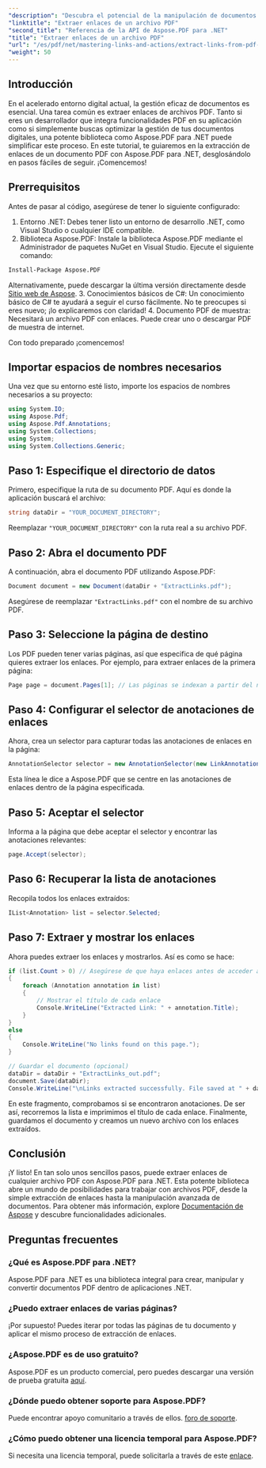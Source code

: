 ```yaml
---
"description": "Descubra el potencial de la manipulación de documentos PDF con nuestra guía completa sobre la extracción de enlaces con Aspose.PDF para .NET. Este tutorial ofrece instrucciones detalladas paso a paso."
"linktitle": "Extraer enlaces de un archivo PDF"
"second_title": "Referencia de la API de Aspose.PDF para .NET"
"title": "Extraer enlaces de un archivo PDF"
"url": "/es/pdf/net/mastering-links-and-actions/extract-links-from-pdf-file/"
"weight": 50
---
```


## Introducción

En el acelerado entorno digital actual, la gestión eficaz de documentos es esencial. Una tarea común es extraer enlaces de archivos PDF. Tanto si eres un desarrollador que integra funcionalidades PDF en su aplicación como si simplemente buscas optimizar la gestión de tus documentos digitales, una potente biblioteca como Aspose.PDF para .NET puede simplificar este proceso. En este tutorial, te guiaremos en la extracción de enlaces de un documento PDF con Aspose.PDF para .NET, desglosándolo en pasos fáciles de seguir. ¡Comencemos!

## Prerrequisitos

Antes de pasar al código, asegúrese de tener lo siguiente configurado:

1. Entorno .NET: Debes tener listo un entorno de desarrollo .NET, como Visual Studio o cualquier IDE compatible.
2. Biblioteca Aspose.PDF: Instale la biblioteca Aspose.PDF mediante el Administrador de paquetes NuGet en Visual Studio. Ejecute el siguiente comando:
```bash
Install-Package Aspose.PDF
```
Alternativamente, puede descargar la última versión directamente desde [Sitio web de Aspose](https://releases.aspose.com/pdf/net/).
3. Conocimientos básicos de C#: Un conocimiento básico de C# te ayudará a seguir el curso fácilmente. No te preocupes si eres nuevo; ¡lo explicaremos con claridad!
4. Documento PDF de muestra: Necesitará un archivo PDF con enlaces. Puede crear uno o descargar PDF de muestra de internet.

Con todo preparado ¡comencemos!

## Importar espacios de nombres necesarios

Una vez que su entorno esté listo, importe los espacios de nombres necesarios a su proyecto:

```csharp
using System.IO;
using Aspose.Pdf;
using Aspose.Pdf.Annotations;
using System.Collections;
using System;
using System.Collections.Generic;
```

## Paso 1: Especifique el directorio de datos

Primero, especifique la ruta de su documento PDF. Aquí es donde la aplicación buscará el archivo:

```csharp
string dataDir = "YOUR_DOCUMENT_DIRECTORY";
```

Reemplazar `"YOUR_DOCUMENT_DIRECTORY"` con la ruta real a su archivo PDF.

## Paso 2: Abra el documento PDF

A continuación, abra el documento PDF utilizando Aspose.PDF:

```csharp
Document document = new Document(dataDir + "ExtractLinks.pdf");
```

Asegúrese de reemplazar `"ExtractLinks.pdf"` con el nombre de su archivo PDF.

## Paso 3: Seleccione la página de destino

Los PDF pueden tener varias páginas, así que especifica de qué página quieres extraer los enlaces. Por ejemplo, para extraer enlaces de la primera página:

```csharp
Page page = document.Pages[1]; // Las páginas se indexan a partir del número 1.
```

## Paso 4: Configurar el selector de anotaciones de enlaces

Ahora, crea un selector para capturar todas las anotaciones de enlaces en la página:

```csharp
AnnotationSelector selector = new AnnotationSelector(new LinkAnnotation(page, Aspose.Pdf.Rectangle.Trivial));
```

Esta línea le dice a Aspose.PDF que se centre en las anotaciones de enlaces dentro de la página especificada.

## Paso 5: Aceptar el selector

Informa a la página que debe aceptar el selector y encontrar las anotaciones relevantes:

```csharp
page.Accept(selector);
```

## Paso 6: Recuperar la lista de anotaciones

Recopila todos los enlaces extraídos:

```csharp
IList<Annotation> list = selector.Selected;
```

## Paso 7: Extraer y mostrar los enlaces

Ahora puedes extraer los enlaces y mostrarlos. Así es como se hace:

```csharp
if (list.Count > 0) // Asegúrese de que haya enlaces antes de acceder a ellos
{
    foreach (Annotation annotation in list)
    {
        // Mostrar el título de cada enlace
        Console.WriteLine("Extracted Link: " + annotation.Title);
    }
}
else
{
    Console.WriteLine("No links found on this page.");
}

// Guardar el documento (opcional)
dataDir = dataDir + "ExtractLinks_out.pdf";
document.Save(dataDir);
Console.WriteLine("\nLinks extracted successfully. File saved at " + dataDir);
```

En este fragmento, comprobamos si se encontraron anotaciones. De ser así, recorremos la lista e imprimimos el título de cada enlace. Finalmente, guardamos el documento y creamos un nuevo archivo con los enlaces extraídos.

## Conclusión

¡Y listo! En tan solo unos sencillos pasos, puede extraer enlaces de cualquier archivo PDF con Aspose.PDF para .NET. Esta potente biblioteca abre un mundo de posibilidades para trabajar con archivos PDF, desde la simple extracción de enlaces hasta la manipulación avanzada de documentos. Para obtener más información, explore [Documentación de Aspose](https://reference.aspose.com/pdf/net/) y descubre funcionalidades adicionales.

## Preguntas frecuentes

### ¿Qué es Aspose.PDF para .NET?
Aspose.PDF para .NET es una biblioteca integral para crear, manipular y convertir documentos PDF dentro de aplicaciones .NET.

### ¿Puedo extraer enlaces de varias páginas?
¡Por supuesto! Puedes iterar por todas las páginas de tu documento y aplicar el mismo proceso de extracción de enlaces.

### ¿Aspose.PDF es de uso gratuito?
Aspose.PDF es un producto comercial, pero puedes descargar una versión de prueba gratuita [aquí](https://releases.aspose.com/).

### ¿Dónde puedo obtener soporte para Aspose.PDF?
Puede encontrar apoyo comunitario a través de ellos. [foro de soporte](https://forum.aspose.com/c/pdf/10).

### ¿Cómo puedo obtener una licencia temporal para Aspose.PDF?
Si necesita una licencia temporal, puede solicitarla a través de este [enlace](https://purchase.aspose.com/temporary-license/).